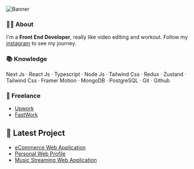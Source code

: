 ![Banner](https://res.cloudinary.com/dlvi65trb/image/upload/v1691578901/Blue_Minimalist_Graphic_Designer_LinkedIn_Banner_yfyd06.png)

### 👦🏻 About
I'm a **Front End Developer**, really like video editing and workout. Follow my [instagram](https://instagram.com/p3tr_shny) to see my journey.

### 📚 Knowledge
Next Js · React Js · Typescript · Node Js · Tailwind Css · Redux · Zustand · Tailwind Css · Framer Motion · MongoDB · PostgreSQL · Git · Github 

### 🚀 Freelance
- [Upwork](https://www.upwork.com/freelancers/~0122b0954524a202af)
- [FastWork](https://fastwork.id/user/p3trshny/web-development-29408213?badges=&position=1&source=my-service)


## 📌 Latest Project 
- [eCommerce Web Application](https://p3das.vercel.app)
- [Personal Web Profile](https://p6shny.vercel.app)
- [Music Streaming Web Application](https://p3music.vercel.app)





